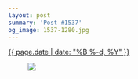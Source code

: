 ```yaml
---
layout: post
summary: 'Post #1537'
og_image: 1537-1280.jpg
---
```


<div class="post">
 <time>
  <a href="/1537">
   {{ page.date | date: "%B %-d, %Y" }}
  </a>
 </time>
 <a href="/1537">
  <figure data-taken="12/4/2021">
   <img sizes="(min-width: 700px) 50vw, calc(100vw - 2rem)" src="{{ site.assets_url }}/1537-640.jpg" srcset="{{ site.assets_url }}/1537-320.jpg 320w, {{ site.assets_url }}/1537-640.jpg 640w, {{ site.assets_url }}/1537-960.jpg 960w, {{ site.assets_url }}/1537-1280.jpg 1280w"/>
  </figure>
 </a>
</div>
